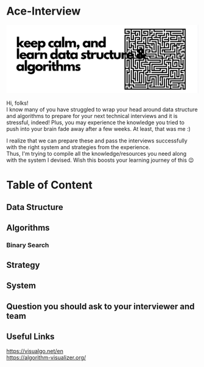 # Ace-Interview

![Logo](/dsa.jpeg)

Hi, folks! <br/>
I know many of you have struggled to wrap your head around data structure and algorithms to prepare for your next technical interviews and it is stressful, indeed! 
Plus, you may experience the knowledge you tried to push into your brain fade away after a few weeks. At least, that was me :)
<br/>

I realize that we can prepare these and pass the interviews successfully with the right system and strategies from the experience. <br/>
Thus, I'm trying to compile all the knowledge/resources you need along with the system I devised. Wish this boosts your learning journey of this :wink:

# Table of Content
## Data Structure
## Algorithms
### Binary Search 

## Strategy
## System

## Question you should ask to your interviewer and team 

## Useful Links
https://visualgo.net/en <br/>
https://algorithm-visualizer.org/ <br/>
